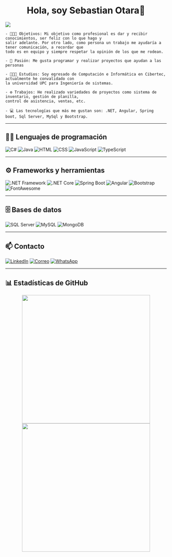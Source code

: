 <div align="center">
<h1 align="center">Hola, soy Sebastian Otara👋</h1>
</div>
<img src="https://res.cloudinary.com/ddrdty86t/image/upload/v1751586653/banner_wixetc.png">


```
- 👩🏻‍💻 Objetivos: Mi objetivo como profesional es dar y recibir conocimientos, ser feliz con lo que hago y
salir adelante. Por otro lado, como persona un trabajo me ayudaría a tener comunicación, a recordar que
todo es en equipo y siempre respetar la opinión de los que me rodean.

- 🚀 Pasión: Me gusta programar y realizar proyectos que ayudan a las personas

- 🧑🏻‍🎓 Estudios: Soy egresado de Computación e Informática en Cibertec, actualmente he convalidado con
la universidad UPC para Ingeniería de sistemas.

- ⚙️ Trabajos: He realizado variedades de proyectos como sistema de inventario, gestión de planilla,
control de asistencia, ventas, etc.

- 💻 Las tecnologías que más me gustan son: .NET, Angular, Spring boot, Sql Server, MySql y Bootstrap.

```
---

## 🧑‍💻 Lenguajes de programación

![C#](https://img.shields.io/badge/C%23-239120?style=for-the-badge&logo=c-sharp&logoColor=white)
![Java](https://img.shields.io/badge/Java-ED8B00?style=for-the-badge&logo=java&logoColor=white)
![HTML](https://img.shields.io/badge/HTML5-E34F26?style=for-the-badge&logo=html5&logoColor=white)
![CSS](https://img.shields.io/badge/CSS3-1572B6?style=for-the-badge&logo=css3&logoColor=white)
![JavaScript](https://img.shields.io/badge/JavaScript-F7DF1E?style=for-the-badge&logo=javascript&logoColor=black)
![TypeScript](https://img.shields.io/badge/TypeScript-007ACC?style=for-the-badge&logo=typescript&logoColor=white)

---

## ⚙️ Frameworks y herramientas

![.NET Framework](https://img.shields.io/badge/.NET%20Framework-512BD4?style=for-the-badge&logo=dotnet&logoColor=white)
![.NET Core](https://img.shields.io/badge/.NET%20Core-512BD4?style=for-the-badge&logo=dotnet&logoColor=white)
![Spring Boot](https://img.shields.io/badge/Spring%20Boot-6DB33F?style=for-the-badge&logo=spring-boot&logoColor=white)
![Angular](https://img.shields.io/badge/Angular-DD0031?style=for-the-badge&logo=angular&logoColor=white)
![Bootstrap](https://img.shields.io/badge/Bootstrap-7952B3?style=for-the-badge&logo=bootstrap&logoColor=white)
![FontAwesome](https://img.shields.io/badge/Font%20Awesome-339AF0?style=for-the-badge&logo=fontawesome&logoColor=white)

---

## 🗄️ Bases de datos

![SQL Server](https://img.shields.io/badge/SQL%20Server-CC2927?style=for-the-badge&logo=microsoft-sql-server&logoColor=white)
![MySQL](https://img.shields.io/badge/MySQL-4479A1?style=for-the-badge&logo=mysql&logoColor=white)
![MongoDB](https://img.shields.io/badge/MongoDB-4EA94B?style=for-the-badge&logo=mongodb&logoColor=white)

---

## 📫 Contacto

[![LinkedIn](https://img.shields.io/badge/LinkedIn-0A66C2?style=for-the-badge&logo=linkedin&logoColor=white)](https://linkedin.com/in/sebastian-fabrizio-otara-diaz-8bb55b226)
[![Correo](https://img.shields.io/badge/Gmail-D14836?style=for-the-badge&logo=gmail&logoColor=white)](mailto:sebasotaradiaz@gmail.com)
[![WhatsApp](https://img.shields.io/badge/WhatsApp-25D366?style=for-the-badge&logo=whatsapp&logoColor=white)](https://wa.me/51904850936)

---

## 📊 Estadísticas de GitHub

<div align="center">
  <img src="https://github-readme-stats.vercel.app/api?username=sebastianfabrizio&show_icons=true&theme=radical&hide_border=false&locale=es" width="400"/>
  <img src="https://github-readme-stats.vercel.app/api/top-langs/?username=sebastianfabrizio&layout=compact&theme=radical&hide_border=false" width="400"/>
</div>




